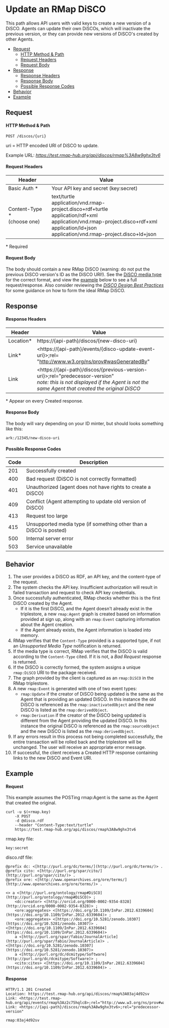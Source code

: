 # Update an RMap DiSCO
This path allows API users with valid keys to create a new version of a DiSCO. Agents can update their own DiSCOs, which will inactivate the previous version, or they can provide new versions of DiSCO's created by other Agents. 

* [Request](#request)
  * [HTTP Method & Path](#http-method--path)
  * [Request Headers](#request-headers)
  * [Request Body](#request-body)
* [Response](#response)
  * [Response Headers](#response-headers)
  * [Response Body](#response-body)
  * [Possible Response Codes](#possible-response-codes)
* [Behavior](#behavior)
* [Example](#example)

## Request

#### HTTP Method & Path
```
POST /discos/{uri}
```
uri = HTTP encoded URI of DiSCO to update. 

Example URL: _https://test.rmap-hub.org/api/discos/rmap%3A8w9ghx3tv6_

#### Request Headers
| Header | Value |
|---------|------|
| Basic Auth * | Your API key and secret (key:secret)|
|Content-Type *<br>(choose one) | text/turtle <br>application/vnd.rmap-project.disco+rdf+turtle <br>application/rdf+xml <br>application/vnd.rmap-project.disco+rdf+xml <br>application/ld+json <br>application/vnd.rmap-project.disco+ld+json|
 
 \*  Required

#### Request Body
The body should contain a new RMap DiSCO (warning: do not put the previous DiSCO version's ID as the DiSCO URI!). See the [DiSCO media type](disco-media-type.md) for the correct format, and view the [example](#example) below to see a full request/response. Also consider reviewing the [_DiSCO Design Best Practices_](https://github.com/rmap-project/rmap-documentation/blob/master/guides/disco-design-best-practices.md) for some guidance on how to form the ideal RMap DiSCO.

## Response
#### Response Headers
| Header | Value |
|---------|------|
| Location* | https://{api-path}/discos/{new-disco-uri} |
| Link* | &#60;https://{api-path}/events/{disco-update-event-uri}&#62;;rel= "http://www.w3.org/ns/prov#wasGeneratedBy" |
| Link | &#60;https://{api-path}/discos/{previous-version-uri}&#62;;rel="predecessor-version" <br> _note: this is not displayed if the Agent is not the same Agent that created the original DiSCO_|

\* Appear on every Created response.

#### Response Body
The body will vary depending on your ID minter, but should looks something like this:
```
ark:/12345/new-disco-uri
```

#### Possible Response Codes
| Code| Description |
|---------|------|
| 201| Successfully created|
| 400| Bad request (DiSCO is not correctly formatted)|
| 401| Unauthorized (agent does not have rights to create a DiSCO) |
| 409| Conflict (Agent attempting to update old version of DiSCO) |
| 413| Request too large|
| 415| Unsupported media type (if something other than a DiSCO is posted)|
| 500| Internal server error|
| 503| Service unavailable|

## Behavior
1.  The user provides a DiSCO as RDF, an API key, and the content-type of the request.
2.  The system checks the API key. Insufficient authorization will result in failed transaction and request to check API key credentials.
3.  Once successfully authenticated, RMap checks whether this is the first DiSCO created by the Agent. 
    * If it is the first DiSCO, and the Agent doesn't already exist in the triplestore, a new `rmap:Agent` graph is created based on information provided at sign up, along with an `rmap:Event` capturing information about the Agent creation.
    * If the Agent already exists, the Agent information is loaded into memory.
4.  RMap verifies that the `Content-Type` provided is a supported type, if not an _Unsupported Media Type_ notification is returned.
5.  If the media type is correct, RMap verifies that the DiSCO is valid according to the `Content-Type` cited. If it is not, a _Bad Request_ response is returned.
6.  If the DiSCO is correctly formed, the system assigns a unique `rmap:DiSCO` URI to the package received.
7.  The graph provided by the client is captured as an `rmap:DiSCO` in the RMap triplestore.
8.  A new `rmap:Event` is generated with one of two event types:
    * `rmap:Update` if the creator of DiSCO being updated is the same as the Agent that is providing an updated DiSCO. In this instance the old DiSCO is referenced as the `rmap:inactivatedObject` and the new DiSCO is listed as the `rmap:derivedObject`.
    * `rmap:Derivation` if the creator of the DiSCO being updated is different from the Agent providing the updated DiSCO. In this instance the original DiSCO is referenced as the `rmap:sourceObject` and the new DiSCO is listed as the `rmap:derivedObject`.
9.  If any errors result in this process not being completed successfully, the entire transaction will be rolled back and the triplestore will be unchanged. The user will receive an appropriate error message.
10. If successful, the client receives a Created HTTP response containing links to the new DiSCO and Event URI.

## Example

#### Request
This example assumes the POSTing rmap:Agent is the same as the Agent that created the original.
```
curl -u $(<rmap.key)
    -X POST
    -d @disco.rdf
    --header "Content-Type:text/turtle"
    https://test.rmap-hub.org/api/discos/rmap%3A8w9ghx3tv6
```
rmap.key file:
```
key:secret
```
disco.rdf file:
```
@prefix dc: <[http://purl.org/dc/terms/](http://purl.org/dc/terms/)> .
@prefix cito: <[http://purl.org/spar/cito/](http://purl.org/spar/cito/)> .
@prefix ore: <[http://www.openarchives.org/ore/terms/](http://www.openarchives.org/ore/terms/)> .

<> a <[http://purl.org/ontology/rmap#DiSCO](http://purl.org/ontology/rmap#DiSCO)> ;
	<dc:creator> <[http://orcid.org/0000-0002-9354-8328](http://orcid.org/0000-0002-9354-8328)> ;
	<ore:aggregates> <[https://doi.org/10.1109/InPar.2012.6339604](https://doi.org/10.1109/InPar.2012.6339604)> ;
	<ore:aggregates> <[https://doi.org/10.5281/zenodo.10307](https://doi.org/10.5281/zenodo.10307)> .
<[https://doi.org/10.1109/InPar.2012.6339604](https://doi.org/10.1109/InPar.2012.6339604)>
	a <[http://purl.org/spar/fabio/JournalArticle](http://purl.org/spar/fabio/JournalArticle)> .
<[https://doi.org/10.5281/zenodo.10307](https://doi.org/10.5281/zenodo.10307)>
	a <[http://purl.org/dc/dcmitype/Software](http://purl.org/dc/dcmitype/Software)> ;
	<cito:cites> <[https://doi.org/10.1109/InPar.2012.6339604](https://doi.org/10.1109/InPar.2012.6339604)> .
```
#### Response
```
HTTP/1.1 201 Created
Location: https://test.rmap-hub.org/api/discos/rmap%3A03aj4d92sv
Link: <https://test.rmap-hub.org/api/events/rmap%3Az2c75hqlc8>;rel="http://www.w3.org/ns/prov#wasGeneratedBy"
Link: <https://{api-path}/discos/rmap%3A8w9ghx3tv6>;rel="predecessor-version" 

rmap:03aj4d92sv
```
